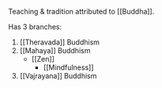 Teaching & tradition attributed to [[Buddha]].

Has 3 branches:

1) [[Theravada]] Buddhism
2) [[Mahaya]] Buddhism
	- [[Zen]]
		- [[Mindfulness]]
3) [[Vajrayana]] Buddhism